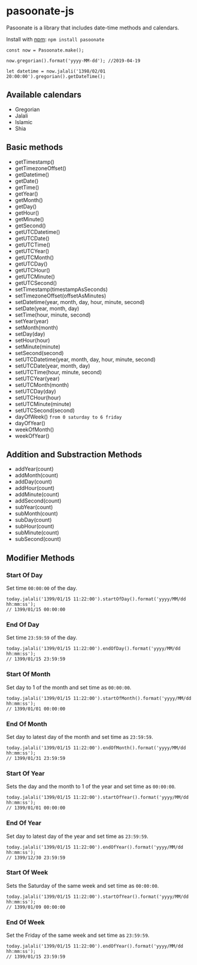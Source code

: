# pasoonate-js
Pasoonate is a library that includes date-time methods and calendars.

Install with [npm](https://www.npmjs.com): ```npm install pasoonate```

```
const now = Pasoonate.make();
```

```
now.gregorian().format('yyyy-MM-dd'); //2019-04-19
```

```
let datetime = now.jalali('1398/02/01 20:00:00').gregorian().getDateTime();
```

## Available calendars

- Gregorian
- Jalali
- Islamic
- Shia


## Basic methods

- getTimestamp()
- getTimezoneOffset()
- getDatetime()
- getDate()
- getTime()
- getYear()
- getMonth()
- getDay()
- getHour()
- getMinute()
- getSecond()
- getUTCDatetime()
- getUTCDate()
- getUTCTime()
- getUTCYear()
- getUTCMonth()
- getUTCDay()
- getUTCHour()
- getUTCMinute()
- getUTCSecond()
- setTimestamp(timestampAsSeconds)
- setTimezoneOffset(offsetAsMinutes)
- setDatetime(year, month, day, hour, minute, second)
- setDate(year, month, day)
- setTime(hour, minute, second)
- setYear(year)
- setMonth(month)
- setDay(day)
- setHour(hour)
- setMinute(minute)
- setSecond(second)
- setUTCDatetime(year, month, day, hour, minute, second)
- setUTCDate(year, month, day)
- setUTCTime(hour, minute, second)
- setUTCYear(year)
- setUTCMonth(month)
- setUTCDay(day)
- setUTCHour(hour)
- setUTCMinute(minute)
- setUTCSecond(second)
- dayOfWeek() `from 0 saturday to 6 friday`
- dayOfYear()
- weekOfMonth()
- weekOfYear()

## Addition and Substraction Methods

- addYear(count)
- addMonth(count)
- addDay(count)
- addHour(count)
- addMinute(count)
- addSecond(count)
- subYear(count)
- subMonth(count)
- subDay(count)
- subHour(count)
- subMinute(count)
- subSecond(count)

## Modifier Methods

### Start Of Day
Set time `00:00:00` of the day.
```
today.jalali('1399/01/15 11:22:00').startOfDay().format('yyyy/MM/dd hh:mm:ss'); 
// 1399/01/15 00:00:00
```
### End Of Day
Set time `23:59:59` of the day.

```
today.jalali('1399/01/15 11:22:00').endOfDay().format('yyyy/MM/dd hh:mm:ss'); 
// 1399/01/15 23:59:59
```
### Start Of Month
Set day to 1 of the month and set time as `00:00:00`.

```
today.jalali('1399/01/15 11:22:00').startOfMonth().format('yyyy/MM/dd hh:mm:ss'); 
// 1399/01/01 00:00:00
```
### End Of Month
Set day to latest day of the month and set time as `23:59:59`.

```
today.jalali('1399/01/15 11:22:00').endOfMonth().format('yyyy/MM/dd hh:mm:ss'); 
// 1399/01/31 23:59:59
```
### Start Of Year
Sets the day and the month to 1 of the year and set time as `00:00:00`.

```
today.jalali('1399/01/15 11:22:00').startOfYear().format('yyyy/MM/dd hh:mm:ss'); 
// 1399/01/01 00:00:00
```
### End Of Year
Set day to latest day of the year and set time as `23:59:59`.

```
today.jalali('1399/01/15 11:22:00').endOfYear().format('yyyy/MM/dd hh:mm:ss'); 
// 1399/12/30 23:59:59
```
### Start Of Week
Sets the Saturday of the same week and set time as `00:00:00`.

```
today.jalali('1399/01/15 11:22:00').startOfYear().format('yyyy/MM/dd hh:mm:ss'); 
// 1399/01/09 00:00:00
```
### End Of Week
Set the Friday of the same week and set time as `23:59:59`.

```
today.jalali('1399/01/15 11:22:00').endOfYear().format('yyyy/MM/dd hh:mm:ss'); 
// 1399/01/15 23:59:59
```
